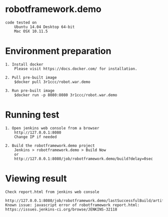 robotframework.demo
===================
	code tested on
        Ubuntu 14.04 Desktop 64-bit
        Mac OSX 10.11.5

Environment preparation 
=======================
	1. Install docker
        Please visit https://docs.docker.com/ for installation.

	2. Pull pre-built image
        $docker pull 3r1ccc/robot.war.demo

	3. Run pre-built image
        $docker run -p 8080:8080 3r1ccc/robot.war.demo

Running test
============
	1. Open jenkins web console from a browser
        http://127.0.0.1:8080
        Change IP if needed
	
	2. Build the robotframework.demo project 
        Jenkins > robotframework.demo > Build Now
        or 
        http://127.0.0.1:8080/job/robotframework.demo/build?delay=0sec

Viewing result
==============
	Check report.html from jenkins web console 
        http://127.0.0.1:8080/job/robotframework.demo/lastSuccessfulBuild/artifact/
	Known issue: javascript error of robotframework report.html: https://issues.jenkins-ci.org/browse/JENKINS-32118
